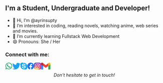 ## I'm a Student, Undergraduate and Developer!

- 👋 Hi, I’m @ayrinsupty
- 👀 I’m interested in coding, reading novels, watching anime, web series and movies.
- 🌱 I’m currently learning Fullstack Web Development
- 😄 Pronouns: She / Her

### Connect with me:

[<img align="left" alt="" height="22px" src="./SocialLogo/WhatsApp.png" />][whatsapp]
[<img align="left" alt="" height="22px" src="./SocialLogo/Twitter.png" />][twitter]
[<img align="left" alt="" height="22px" src="./SocialLogo/Skype.png" />][skype]
[<img align="left" alt="" height="22px" src="./SocialLogo/Facebook.png" />][facebook]
[<img align="left" alt="" height="22px" src="./SocialLogo/Messenger.png" />][messenger]
[<img align="left" alt="" height="22px" src="./SocialLogo/Instagram.png" />][instagram]
[<img align="left" alt="" height="22px" src="./SocialLogo/Gmail.png" />][email]


<br />

<p align=center>
<em>Don't hesitate to get in touch!</em>
</p>


[email]: mailto:ayrinsupty@hotmail.com
[whatsapp]: https://wa.me/8801300813663
[twitter]: https://twitter.com/suptyahmed
[skype]: https://join.skype.com/invite/ayrin.supty
[facebook]: https://www.facebook.com/zenxnezu
[messenger]: https://www.messenger.com/t/zenxnezu
[instagram]: https://www.instagram.com/abcdefghijklmno_qr___vwx_z

<!---
ayrinsupty/ayrinsupty is a ✨ special ✨ repository because its `README.md` (this file) appears on your GitHub profile.
You can click the Preview link to take a look at your changes.
--->
